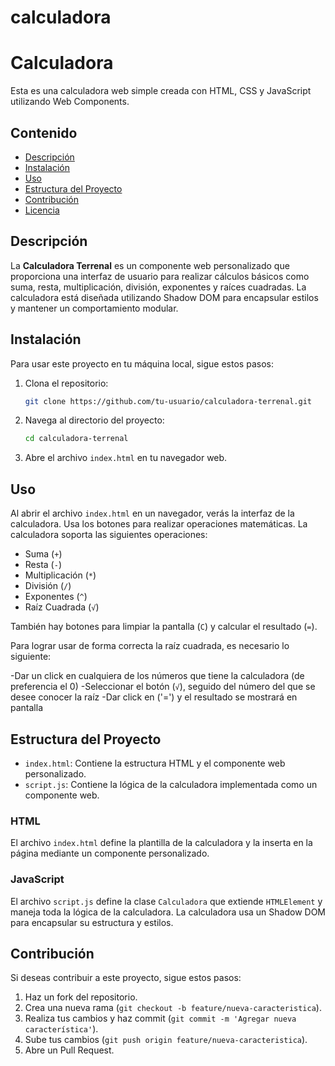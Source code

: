 # calculadora
# Calculadora

Esta es una calculadora web simple creada con HTML, CSS y JavaScript utilizando Web Components.

## Contenido

- [Descripción](#descripción)
- [Instalación](#instalación)
- [Uso](#uso)
- [Estructura del Proyecto](#estructura-del-proyecto)
- [Contribución](#contribución)
- [Licencia](#licencia)

## Descripción

La **Calculadora Terrenal** es un componente web personalizado que proporciona una interfaz de usuario para realizar cálculos básicos como suma, resta, multiplicación, división, exponentes y raíces cuadradas. La calculadora está diseñada utilizando Shadow DOM para encapsular estilos y mantener un comportamiento modular.

## Instalación

Para usar este proyecto en tu máquina local, sigue estos pasos:

1. Clona el repositorio:
    ```bash
    git clone https://github.com/tu-usuario/calculadora-terrenal.git
    ```
2. Navega al directorio del proyecto:
    ```bash
    cd calculadora-terrenal
    ```
3. Abre el archivo `index.html` en tu navegador web.

## Uso

Al abrir el archivo `index.html` en un navegador, verás la interfaz de la calculadora. Usa los botones para realizar operaciones matemáticas. La calculadora soporta las siguientes operaciones:

- Suma (`+`)
- Resta (`-`)
- Multiplicación (`*`)
- División (`/`)
- Exponentes (`^`)
- Raíz Cuadrada (`√`)

También hay botones para limpiar la pantalla (`C`) y calcular el resultado (`=`).

Para lograr usar de forma correcta la raíz cuadrada, es necesario lo siguiente:

-Dar un click en cualquiera de los números que tiene la calculadora (de preferencia el 0)
-Seleccionar el botón (`√`), seguido del número del que se desee conocer la raíz
-Dar click en ('=') y el resultado se mostrará en pantalla

## Estructura del Proyecto

- `index.html`: Contiene la estructura HTML y el componente web personalizado.
- `script.js`: Contiene la lógica de la calculadora implementada como un componente web.

### HTML

El archivo `index.html` define la plantilla de la calculadora y la inserta en la página mediante un componente personalizado.

### JavaScript

El archivo `script.js` define la clase `Calculadora` que extiende `HTMLElement` y maneja toda la lógica de la calculadora. La calculadora usa un Shadow DOM para encapsular su estructura y estilos.

## Contribución

Si deseas contribuir a este proyecto, sigue estos pasos:

1. Haz un fork del repositorio.
2. Crea una nueva rama (`git checkout -b feature/nueva-caracteristica`).
3. Realiza tus cambios y haz commit (`git commit -m 'Agregar nueva característica'`).
4. Sube tus cambios (`git push origin feature/nueva-caracteristica`).
5. Abre un Pull Request.



